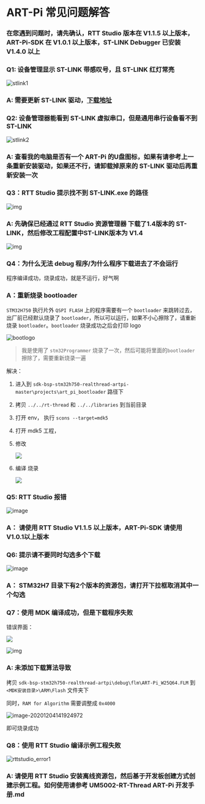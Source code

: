 # ART-Pi 常见问题解答

### 在您遇到问题时，请先确认，RTT Studio  版本在 V1.1.5 以上版本，ART-Pi-SDK 在 V1.0.1 以上版本，ST-LINK Debugger 已安装 V1.4.0 以上

### Q1:  设备管理显示 ST-LINK 带感叹号，且 ST-LINK 红灯常亮 

![stlink1](../documents/figures/stlink1.png)

### A: 需要更新 ST-LINK 驱动，[下载地址](https://www.st.com/zh/development-tools/stsw-link009.html)

### Q2: 设备管理器能看到 ST-LINK 虚拟串口，但是通用串行设备看不到 ST-LINK
![stlink2](../documents/figures/stlink2.png)

### A: 查看我的电脑是否有一个 ART-Pi 的U盘图标，如果有请参考上一条重新安装驱动，如果还不行，请卸载掉原来的 ST-LINK 驱动后再重新安装一次

### Q3：RTT Studio 提示找不到 ST-LINK.exe 的路径

![img](../documents/figures/rttstudio1.png)

### A: 先确保已经通过 RTT Studio 资源管理器 下载了1.4版本的 ST-LINK，然后修改工程配置中ST-LINK版本为 V1.4

![img](../documents/figures/rttstudio2.png)

### Q4：为什么无法 debug 程序/为什么程序下载进去了不会运行

程序编译成功，烧录成功，就是不运行，好气啊

### A：重新烧录 bootloader

`STM32H750` 执行片外 `QSPI FLASH` 上的程序需要有一个 `bootloader` 来跳转过去，出厂前已经默认烧录了 `bootloader`，所以可以运行，如果不小心擦除了，请重新烧录 `bootloader`。`bootloader` 烧录成功之后会打印 logo

![bootlogo](../documents/figures/bootlogo.png)

> 我是使用了 `stm32Programmer` 烧录了一次，然后可能将里面的`bootloader` 擦除了，需要重新烧录一遍

解决：

1. 进入到 `sdk-bsp-stm32h750-realthread-artpi-master\projects\art_pi_bootloader` 路径下

2. 拷贝 `../../rt-thread` 和 `../../libraries` 到当前目录

3. 打开 env， 执行 `scons --target=mdk5`

4. 打开 mdk5 工程，

5. 修改

   ![](https://gitee.com/lebhoryi/PicGoPictureBed/raw/master/img/20201204141257.png)

6. 编译 烧录

   ![](https://gitee.com/lebhoryi/PicGoPictureBed/raw/master/img/20201204104643.png)

### Q5: RTT Studio 报错

![image](../documents/figures/rttstudio3.png)

### A： 请使用 RTT Studio V1.1.5 以上版本，ART-Pi-SDK 请使用 V1.0.1以上版本

### Q6: 提示请不要同时勾选多个下载

![image](../documents/figures/rttstudio4.png)

### A： STM32H7 目录下有2个版本的资源包，请打开下拉框取消其中一个勾选

### Q7：使用 MDK 编译成功，但是下载程序失败

错误界面：

![](https://gitee.com/lebhoryi/PicGoPictureBed/raw/master/img/20201204102416.png)

![img](https://git.rt-thread.com/research/edge-ai/uploads/708b22002df98027e6ff586ecf005059/image.png)

### A: 未添加下载算法导致

拷贝 `sdk-bsp-stm32h750-realthread-artpi\debug\flm\ART-Pi_W25Q64.FLM` 到 `<MDK安装目录>\ARM\Flash` 文件夹下

同时，`RAM for Algorithm` 需要调整成 `0x4000`

![image-20201204141924972](https://gitee.com/lebhoryi/PicGoPictureBed/raw/master/img/20201204141925.png)

即可烧录成功

### Q8：使用 RTT Studio 编译示例工程失败
![rttstudio_error1](../documents/figures/rttstudio_error1.png)

### A:  请使用 RTT Studio 安装离线资源包，然后基于开发板创建方式创建示例工程。如何使用请参考  **UM5002-RT-Thread ART-Pi 开发手册.md**

